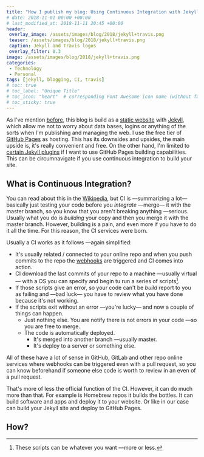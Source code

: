 ```yaml
---
title: "How I publish my blog: Using Continuous Integration with Jekyll"
# date: 2018-11-01 00:00 +00:00
# last_modified_at: 2018-11-11 20:45 +00:00
header: 
 overlay_image: /assets/images/blog/2018/jekyll+travis.png
 teaser: /assets/images/blog/2018/jekyll+travis.png
 caption: Jekyll and Travis logos
 overlay_filter: 0.3
image: /assets/images/blog/2018/jekyll+travis.png
categories: 
 - Technology
 - Personal
tags: [jekyll, blogging, CI, travis]
# toc: true
# toc_label: "Unique Title"
# toc_icon: "heart"  # corresponding Font Awesome icon name (without fa prefix)
# toc_sticky: true
---
```


As I've mention [before](/blog/2018/07/23/new-web-in-jekyll/), this blog is build as a [static website](https://en.wikipedia.org/wiki/Static_web_page) with [Jekyll](https://jekyllrb.com), which allow me not to worry about data bases, logins or anything of the sorts when I'm publishing and managing the web. I use the free tier of [GitHub Pages](https://pages.github.com) as hosting. This has its downsides and upsides, the main upside is, it's really convenient and free. On the other hand, I'm limited to [certain Jekyll plugins](https://pages.github.com/versions/) if I want to use GitHub Pages building capabilities. This can be circumnavigate if you use continuous integration to build your site. 

## What is Continuous Integration?

You can read about this in the [Wikipedia](https://en.wikipedia.org/wiki/Continuous_integration), but CI is —summarizing a lot— basically just testing your code before you *integrate* —merge— it with the master branch, so you know that you aren't breaking anything —serious. Usually what you do is *building* your copy and then you merge it with the master branch. However, building is a pain, and even more if you have to do it all the time. For this reason, the CI services were born. 

Usually a CI works as it follows —again simplified: 

- It's usually related / connected to your online repo and when you push commits to the repo the [webhooks](https://en.wikipedia.org/wiki/Webhook) are triggered and CI comes into action. 
- CI download the last commits of your repo to a machine —usually virtual— with a OS you can specify and begin tu run a series of scripts[^1]. 
- If those scripts give an error, so your code can't be *build* report to you as failing and —bad luck— you have to review what you have done because it's not working. 
- If the scripts exit without an error —you're lucky— and now a couple of things can happen. 
  - Just nothing else. You are notify there is not errors in your code —so you are free to merge. 
  - The code is automatically deployed. 
    - It's merged into another branch —usually master. 
    - It's deploy to a server or something else. 

All of these have a lot of sense in GitHub, GitLab and other repo online services where webhooks can be triggered even with a pull request, so you can know beforehand if someone else code is worth to review in an even of a pull request. 

That's more of less the official function of the CI. However, it can do much more than that. For example is Homebrew repos it builds the bottles. It can build software and apps and deploy it to your website. Or like in our case can build your Jekyll site and deploy to GitHub Pages. 

## How? 







[^1]: These scripts can be whatever you want —more or less. 